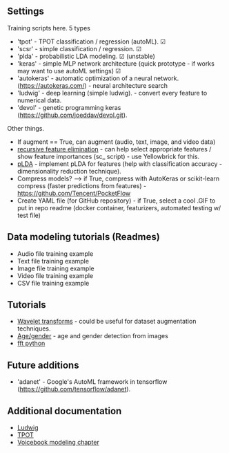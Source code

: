## Settings

Training scripts here. 5 types
* 'tpot' - TPOT classification / regression (autoML). &#x2611;
* 'scsr' - simple classification / regression. &#x2611;
* 'plda' - probabilistic LDA modeling. &#x2611; (unstable)
* 'keras' - simple MLP network architecture (quick prototype - if works may want to use autoML settings) &#x2611;
* 'autokeras' - automatic optimization of a neural network. (https://autokeras.com/) - neural architecture search 
* 'ludwig' - deep learning (simple ludwig). - convert every feature to numerical data.
* 'devol' - genetic programming keras (https://github.com/joeddav/devol.git). 

Other things. 
* If augment == True, can augment (audio, text, image, and video data)
* [recursive feature elimination]() - can help select appropriate features / show feature importances (sc_ script) - use Yellowbrick for this.
* [pLDA](https://github.com/RaviSoji/plda) - implement pLDA for features (help with classification accuracy - dimensionality reduction technique). 
* Compress models? --> if True, compress with AutoKeras or scikit-learn compress (faster predictions from features) - https://github.com/Tencent/PocketFlow
* Create YAML file (for GitHub repository) - if True, select a cool .GIF to put in repo readme (docker container, featurizers, automated testing w/ test file) 

## Data modeling tutorials (Readmes)
* Audio file training example
* Text file training example 
* Image file training example
* Video file training example 
* CSV file training example

## Tutorials
* [Wavelet transforms](http://ataspinar.com/2018/12/21/a-guide-for-using-the-wavelet-transform-in-machine-learning/) - could be useful for dataset augmentation techniques.
* [Age/gender](https://towardsdatascience.com/predict-age-and-gender-using-convolutional-neural-network-and-opencv-fd90390e3ce6) - age and gender detection from images 
* [fft python](https://stackoverflow.com/questions/23377665/python-scipy-fft-wav-files)

## Future additions
* 'adanet' - Google's AutoML framework in tensorflow (https://github.com/tensorflow/adanet).

## Additional documentation
* [Ludwig](https://uber.github.io/ludwig/examples/#time-series-forecasting)
* [TPOT](https://epistasislab.github.io/tpot/)
* [Voicebook modeling chapter](https://github.com/jim-schwoebel/voicebook/tree/master/chapter_4_modeling)
